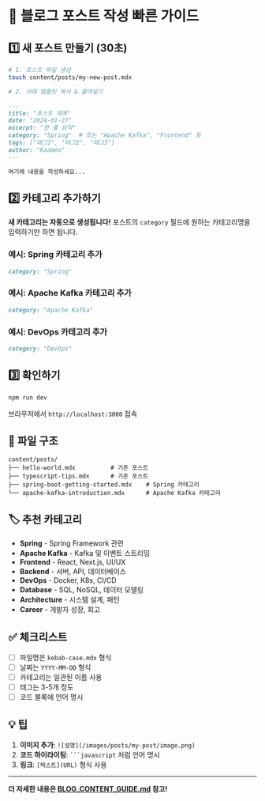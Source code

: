 # 🚀 블로그 포스트 작성 빠른 가이드

## 1️⃣ 새 포스트 만들기 (30초)

```bash
# 1. 포스트 파일 생성
touch content/posts/my-new-post.mdx

# 2. 아래 템플릿 복사 & 붙여넣기
```

```markdown
---
title: "포스트 제목"
date: "2024-01-27"
excerpt: "한 줄 요약"
category: "Spring"  # 또는 "Apache Kafka", "Frontend" 등
tags: ["태그1", "태그2", "태그3"]
author: "Kaameo"
---

여기에 내용을 작성하세요...
```

## 2️⃣ 카테고리 추가하기

**새 카테고리는 자동으로 생성됩니다!** 
포스트의 `category` 필드에 원하는 카테고리명을 입력하기만 하면 됩니다.

### 예시: Spring 카테고리 추가
```markdown
category: "Spring"
```

### 예시: Apache Kafka 카테고리 추가  
```markdown
category: "Apache Kafka"
```

### 예시: DevOps 카테고리 추가
```markdown
category: "DevOps"
```

## 3️⃣ 확인하기

```bash
npm run dev
```

브라우저에서 `http://localhost:3000` 접속

## 📁 파일 구조

```
content/posts/
├── hello-world.mdx          # 기존 포스트
├── typescript-tips.mdx      # 기존 포스트
├── spring-boot-getting-started.mdx    # Spring 카테고리
└── apache-kafka-introduction.mdx      # Apache Kafka 카테고리
```

## 🏷️ 추천 카테고리

- **Spring** - Spring Framework 관련
- **Apache Kafka** - Kafka 및 이벤트 스트리밍
- **Frontend** - React, Next.js, UI/UX
- **Backend** - 서버, API, 데이터베이스
- **DevOps** - Docker, K8s, CI/CD
- **Database** - SQL, NoSQL, 데이터 모델링
- **Architecture** - 시스템 설계, 패턴
- **Career** - 개발자 성장, 회고

## ✅ 체크리스트

- [ ] 파일명은 `kebab-case.mdx` 형식
- [ ] 날짜는 `YYYY-MM-DD` 형식
- [ ] 카테고리는 일관된 이름 사용
- [ ] 태그는 3-5개 정도
- [ ] 코드 블록에 언어 명시

## 💡 팁

1. **이미지 추가**: `![설명](/images/posts/my-post/image.png)`
2. **코드 하이라이팅**: ` ```javascript ` 처럼 언어 명시
3. **링크**: `[텍스트](URL)` 형식 사용

---

**더 자세한 내용은 [BLOG_CONTENT_GUIDE.md](./BLOG_CONTENT_GUIDE.md) 참고!**